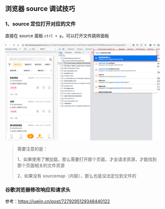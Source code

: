 ## 浏览器 source 调试技巧



### 1、source 定位打开对应的文件

直接在 source 面板  `ctrl + p`，可以打开文件跳转面板

![](./imgs/img1.png)

> 需要注意的是：
>
> 1、如果使用了懒加载，那么需要打开那个页面，才会请求资源，才能找到那个页面相关的文件资源
>
> 2、如果没有 sourcemap（内联），那么也是没法定位到文件的



### 谷歌浏览器修改响应和请求头

参考：https://juejin.cn/post/7279295129348440122







